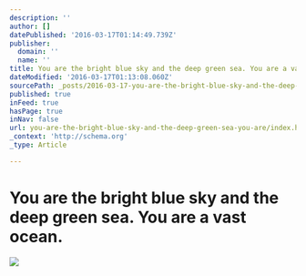 ```yaml
---
description: ''
author: []
datePublished: '2016-03-17T01:14:49.739Z'
publisher:
  domain: ''
  name: ''
title: You are the bright blue sky and the deep green sea. You are a vast ocean.
dateModified: '2016-03-17T01:13:08.060Z'
sourcePath: _posts/2016-03-17-you-are-the-bright-blue-sky-and-the-deep-green-sea-you-are.md
published: true
inFeed: true
hasPage: true
inNav: false
url: you-are-the-bright-blue-sky-and-the-deep-green-sea-you-are/index.html
_context: 'http://schema.org'
_type: Article

---
```

# You are the bright blue sky and the deep green sea. You are a vast ocean.
![](https://the-grid-user-content.s3-us-west-2.amazonaws.com/5c07c677-a4d8-4140-b27d-afe25f333f0d.png)